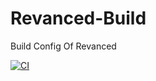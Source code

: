 # Revanced-Build
Build Config Of Revanced

[![CI](https://github.com/Giridharsalana/Revanced-Build/actions/workflows/Main.yml/badge.svg)](https://github.com/Giridharsalana/Revanced-Build/actions/workflows/Main.yml)
